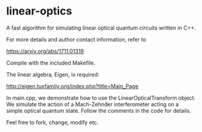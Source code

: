 # linear-optics
A fast algorithm for simulating linear optical quantum circuits written in C++.

For more details and author contact information, refer to

https://arxiv.org/abs/1711.01319

Compile with the included Makefile.

The linear algebra, Eigen, is required:

  http://eigen.tuxfamily.org/index.php?title=Main_Page

In main.cpp, we demonstrate how to use the LinearOpticalTransform object. We simulate the action of a Mach-Zehnder interferometer acting on a simple optical quantum state. Follow the comments in the code for details.

Feel free to fork, change, modify etc.


